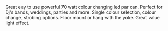 Great eay to use powerful 70 watt colour changing led par can.
Perfect for Dj's bands, weddings, parties and more.
Single colour selection, colour change, strobing options.
Floor mount or hang with the yoke.
Great value light effect. 
